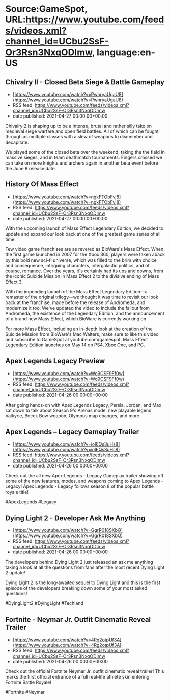 # Source:GameSpot, URL:https://www.youtube.com/feeds/videos.xml?channel_id=UCbu2SsF-Or3Rsn3NxqODImw, language:en-US

## Chivalry II - Closed Beta Siege & Battle Gameplay
 - [https://www.youtube.com/watch?v=PwhryaUgaU8](https://www.youtube.com/watch?v=PwhryaUgaU8)
 - RSS feed: https://www.youtube.com/feeds/videos.xml?channel_id=UCbu2SsF-Or3Rsn3NxqODImw
 - date published: 2021-04-27 00:00:00+00:00

Chivalry 2 is shaping up to be a intense, brutal and rather silly take on medieval siege warfare and open field battles. All of which can be fought through as multiple classes with a slew of weapons to dismember and decapitate. 

We played some of the closed beta over the weekend, taking the the field in massive sieges, and in team deathmatch tournaments. Fingers crossed we can take on more knights and archers again in another beta event before the June 8 release date.

## History Of Mass Effect
 - [https://www.youtube.com/watch?v=ngkFTObFvj8](https://www.youtube.com/watch?v=ngkFTObFvj8)
 - RSS feed: https://www.youtube.com/feeds/videos.xml?channel_id=UCbu2SsF-Or3Rsn3NxqODImw
 - date published: 2021-04-27 00:00:00+00:00

With the upcoming launch of Mass Effect Legendary Edition, we decided to update and expand our look back at one of the greatest game series of all time.

Few video game franchises are as revered as BioWare's Mass Effect. When the first game launched in 2007 for the Xbox 360, players were taken aback by this bold new sci-fi universe, which was filled to the brim with choice and consequence, intriguing characters, intergalactic politics, and of course, romance. Over the years, it's certainly had its ups and downs, from the iconic Suicide Mission in Mass Effect 2 to the divisive ending of Mass Effect 3. 

With the impending launch of the Mass Effect Legendary Edition—a remaster of the original trilogy—we thought it was time to revisit our look back at the franchise, made before the release of Andromeda, and modernize it too. We've updated the video to include the fallout from Andromeda, the existence of the Legendary Edition, and the announcement of a brand new Mass Effect, which BioWare is currently working on. 

For more Mass Effect, including an in-depth look at the creation of the Suicide Mission from BioWare's Mac Walters, make sure to like this video and subscribe to GameSpot at youtube.com/gamespot. Mass Effect Legendary Edition launches on May 14 on PS4, Xbox One, and PC.

## Apex Legends Legacy Preview
 - [https://www.youtube.com/watch?v=Wo9CSF9Ff0w](https://www.youtube.com/watch?v=Wo9CSF9Ff0w)
 - RSS feed: https://www.youtube.com/feeds/videos.xml?channel_id=UCbu2SsF-Or3Rsn3NxqODImw
 - date published: 2021-04-26 00:00:00+00:00

After going hands-on with Apex Legends Legacy, Persia, Jordan, and Max sat down to talk about Season 9's Arenas mode, new playable legend Valkyrie, Bocek Bow weapon, Olympus map changes, and more.

## Apex Legends – Legacy Gameplay Trailer
 - [https://www.youtube.com/watch?v=iol6Qs3uHs8](https://www.youtube.com/watch?v=iol6Qs3uHs8)
 - RSS feed: https://www.youtube.com/feeds/videos.xml?channel_id=UCbu2SsF-Or3Rsn3NxqODImw
 - date published: 2021-04-26 00:00:00+00:00

Check out the all new Apex Legends - Legacy Gameplay trailer showing off some of the new features, modes, and weapons coming to Apex Legends - Legacy! Apex Legends - Legacy follows season 8 of the popular battle royale title! 

#ApexLegends #Legacy

## Dying Light 2 - Developer Ask Me Anything
 - [https://www.youtube.com/watch?v=GgrR018SXbQ](https://www.youtube.com/watch?v=GgrR018SXbQ)
 - RSS feed: https://www.youtube.com/feeds/videos.xml?channel_id=UCbu2SsF-Or3Rsn3NxqODImw
 - date published: 2021-04-26 00:00:00+00:00

The developers behind Dying Light 2 just released an ask me anything taking a look at all the questions from fans after the most recent Dying Light 2 update! 

Dying Light 2 is the long-awaited sequel to Dying Light and this is the first episode of the developers breaking down some of your most asked questions! 

#DyingLight2 #DyingLight #Techland

## Fortnite - Neymar Jr. Outfit Cinematic Reveal Trailer
 - [https://www.youtube.com/watch?v=4Rg2otpUf3A](https://www.youtube.com/watch?v=4Rg2otpUf3A)
 - RSS feed: https://www.youtube.com/feeds/videos.xml?channel_id=UCbu2SsF-Or3Rsn3NxqODImw
 - date published: 2021-04-26 00:00:00+00:00

Check out the official Fortnite Neymar Jr. outfit cinematic reveal trailer! This marks the first official entrance of a full real-life athlete skin entering Fortnite Battle Royale! 

#Fortnite #Neymar


